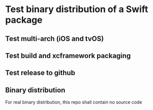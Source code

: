 # Test binary distribution of a Swift package

## Test multi-arch (iOS and tvOS)

## Test build and xcframework packaging

## Test release to github

## Binary distribution
For real binary distribution, this repo shall contain no source code
